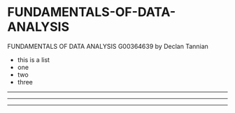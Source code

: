 # FUNDAMENTALS-OF-DATA-ANALYSIS
FUNDAMENTALS OF DATA ANALYSIS G00364639 by Declan Tannian

- this is a list
- one
- two
- three

***
****
*****